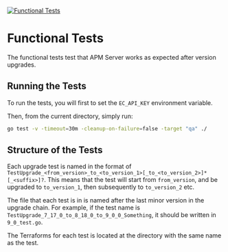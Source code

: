 [![Functional Tests](https://github.com/elastic/apm-server/actions/workflows/functional-tests.yml/badge.svg)](https://github.com/elastic/apm-server/actions/workflows/functional-tests.yml)

# Functional Tests

The functional tests test that APM Server works as expected after version upgrades.

## Running the Tests

To run the tests, you will first to set the `EC_API_KEY` environment variable.

Then, from the current directory, simply run:
```sh
go test -v -timeout=30m -cleanup-on-failure=false -target "qa" ./
```

## Structure of the Tests

Each upgrade test is named in the format of `TestUpgrade_<from_version>_to_<to_version_1>[_to_<to_version_2>]*[_<suffix>]?`. 
This means that the test will start from `from_version`, and be upgraded to `to_version_1`, then subsequently to
`to_version_2` etc.

The file that each test is in is named after the last minor version in the upgrade chain. For example, if the test name
is `TestUpgrade_7_17_0_to_8_18_0_to_9_0_0_Something`, it should be written in `9_0_test.go`.

The Terraforms for each test is located at the directory with the same name as the test.